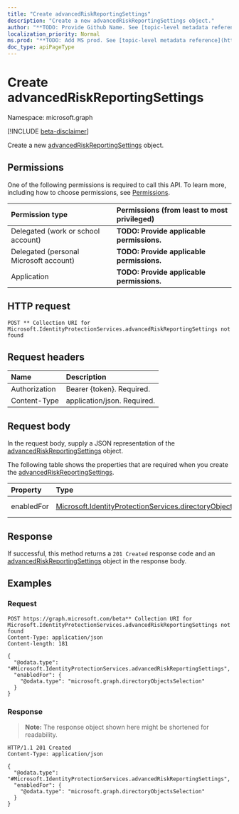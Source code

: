 ```yaml
---
title: "Create advancedRiskReportingSettings"
description: "Create a new advancedRiskReportingSettings object."
author: "**TODO: Provide Github Name. See [topic-level metadata reference](https://msgo.azurewebsites.net/add/document/guidelines/metadata.html#topic-level-metadata)**"
localization_priority: Normal
ms.prod: "**TODO: Add MS prod. See [topic-level metadata reference](https://msgo.azurewebsites.net/add/document/guidelines/metadata.html#topic-level-metadata)**"
doc_type: apiPageType
---
```


# Create advancedRiskReportingSettings
Namespace: microsoft.graph

[!INCLUDE [beta-disclaimer](../../includes/beta-disclaimer.md)]

Create a new [advancedRiskReportingSettings](../resources/advancedriskreportingsettings.md) object.

## Permissions
One of the following permissions is required to call this API. To learn more, including how to choose permissions, see [Permissions](/graph/permissions-reference).

|Permission type|Permissions (from least to most privileged)|
|:---|:---|
|Delegated (work or school account)|**TODO: Provide applicable permissions.**|
|Delegated (personal Microsoft account)|**TODO: Provide applicable permissions.**|
|Application|**TODO: Provide applicable permissions.**|

## HTTP request

<!-- {
  "blockType": "ignored"
}
-->
``` http
POST ** Collection URI for Microsoft.IdentityProtectionServices.advancedRiskReportingSettings not found
```

## Request headers
|Name|Description|
|:---|:---|
|Authorization|Bearer {token}. Required.|
|Content-Type|application/json. Required.|

## Request body
In the request body, supply a JSON representation of the [advancedRiskReportingSettings](../resources/advancedriskreportingsettings.md) object.

The following table shows the properties that are required when you create the [advancedRiskReportingSettings](../resources/advancedriskreportingsettings.md).

|Property|Type|Description|
|:---|:---|:---|
|enabledFor|[Microsoft.IdentityProtectionServices.directoryObjectsSelection](../resources/directoryobjectsselection.md)|**TODO: Add Description**|



## Response

If successful, this method returns a `201 Created` response code and an [advancedRiskReportingSettings](../resources/advancedriskreportingsettings.md) object in the response body.

## Examples

### Request
<!-- {
  "blockType": "request",
  "name": "create_advancedriskreportingsettings_from_"
}
-->
``` http
POST https://graph.microsoft.com/beta** Collection URI for Microsoft.IdentityProtectionServices.advancedRiskReportingSettings not found
Content-Type: application/json
Content-length: 181

{
  "@odata.type": "#Microsoft.IdentityProtectionServices.advancedRiskReportingSettings",
  "enabledFor": {
    "@odata.type": "microsoft.graph.directoryObjectsSelection"
  }
}
```


### Response
>**Note:** The response object shown here might be shortened for readability.
<!-- {
  "blockType": "response",
  "truncated": true,
  "@odata.type": "Microsoft.IdentityProtectionServices.advancedRiskReportingSettings"
}
-->
``` http
HTTP/1.1 201 Created
Content-Type: application/json

{
  "@odata.type": "#Microsoft.IdentityProtectionServices.advancedRiskReportingSettings",
  "enabledFor": {
    "@odata.type": "microsoft.graph.directoryObjectsSelection"
  }
}
```

